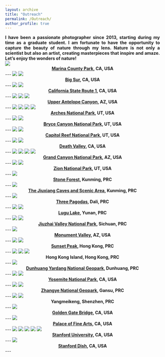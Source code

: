 ```yaml
---
layout: archive
title: "Outreach"
permalink: /Outreach/
author_profile: true
---
```


<div align="justify">
<b>I have been a passionate photographer since 2013, starting during my time as a graduate student. I am fortunate to have the opportunity to capture the beauty of nature through my lens. Nature is not only a scientist but also an artist, creating masterpieces that inspire and amaze. Let’s enjoy the wonders of nature!</b>
</div>

<img src="/images/Alviso Marina County Park-2.jpg"/>

<div align="center">
<b><a href= "https://parks.santaclaracounty.gov/locations/alviso-marina-county-park"> Marina County Park</a>, CA, USA</b>
</div>
---  

<img src="/images/Big Sur_1-1.jpg"/>

<img src="/images/Big Sur_2-1.jpg"/>

<div align="center">
<b><a href= "https://en.wikipedia.org/wiki/Big_Sur"> Big Sur</a>, CA, USA</b>
</div>
---  

<img src="/images/No.1 highway-14.jpg"/>

<img src="/images/17 miles-12.jpg"/>

<div align="center">
<b><a href= "https://en.wikipedia.org/wiki/California_State_Route_1"> California State Route 1</a>, CA, USA</b>
</div>
---

<img src="/images/Antelope Canyon_1-2.jpg"/>

<img src="/images/Antelope Canyon_2-2.jpg"/>

<img src="/images/Antelope Canyon_3-2.jpg"/>

<div align="center">
<b><a href= "https://en.wikipedia.org/wiki/Antelope_Canyon">Upper Antelope Canyon</a>, AZ, USA</b>
</div>
---  

<img src="/images/Arches National Park_1-2.jpg"/>

<img src="/images/Arches National Park_4-2.jpg"/>

<img src="/images/Arches National Park_3-2.jpg"/>

<img src="/images/Arches National Park_2-2.jpg"/>

<div align="center">
<b><a href= "https://en.wikipedia.org/wiki/Arches_National_Park">Arches National Park</a>, UT, USA</b>
</div>
---  

<img src="/images/Bryce Canyon_1-2.jpg"/>

<img src="/images/Bryce Canyon_2-2.jpg"/>

<div align="center">
<b><a href= "https://en.wikipedia.org/wiki/Bryce_Canyon_National_Park">Bryce Canyon National Park</a>, UT, USA</b>
</div>
---  

<img src="/images/Capitol Reef-2.jpg"/>

<img src="/images/Capitol Reef_2-2.jpg"/>

<div align="center">
<b><a href= "https://en.wikipedia.org/wiki/Capitol_Reef_National_Park">Capitol Reef National Park</a>, UT, USA</b>
</div>
---  

<img src="/images/death valley_1-2.jpg"/>

<img src="/images/death valley_2-2.jpg"/>

<div align="center">
<b><a href= "https://en.wikipedia.org/wiki/Death_Valley">Death Valley</a>, CA, USA</b>
</div>
---

<img src="/images/grand canyon_1-2.jpg"/>

<img src="/images/grand canyon_2-2.jpg"/>

<img src="/images/grand canyon_3-2.jpg"/>

<img src="/images/grand canyon_4-2.jpg"/>

<div align="center">
<b><a href= "https://en.wikipedia.org/wiki/Grand_Canyon_National_Park">Grand Canyon National Park</a>, AZ, USA</b>
</div>
---  

<img src="/images/Zion-2.jpg"/>

<img src="/images/Zion_2-2.jpg"/>

<div align="center">
<b><a href= "https://en.wikipedia.org/wiki/Zion_National_Park">Zion National Park</a>, UT, USA</b>
</div>  
---  

<img src="/images/South China Karst-2.jpg"/>

<div align="center">
<b><a href= "https://en.wikipedia.org/wiki/Stone_Forest">Stone Forest</a>, Kunming, PRC</b>
</div>
---  

<img src="/images/Jiuxiang Karst Caves-2.jpg"/>

<div align="center">
<b><a href= "https://www.chinahighlights.com/kunming/attraction/jiuxiang.htm">The Jiuxiang Caves and Scenic Area</a>, Kunming, PRC</b>
</div>
---  

<img src="/images/GTY_8657-1.jpg"/>

<div align="center">
<b><a href= "https://en.wikipedia.org/wiki/Three_Pagodas">Three Pagodas</a>, Dali, PRC</b>
</div>
---  

<img src="/images/Lugu Lake_1-1.jpg"/>

<img src="/images/Lugu Lake_2-1.jpg"/>

<div align="center">
<b><a href= "https://en.wikipedia.org/wiki/Lugu_Lake">Lugu Lake</a>, Yunan, PRC</b>
</div>
---  

<img src="/images/Jiuzhaigou_1-2.jpg"/>

<img src="/images/Jiuzhaigou_2-2.jpg"/>

<div align="center">
<b><a href= "https://en.wikipedia.org/wiki/Jiuzhaigou">Jiuzhai Valley National Park</a>, Sichuan, PRC</b>
</div>
---  

<img src="/images/Monument Valley-2.jpg"/>

<div align="center">
<b><a href= "https://en.wikipedia.org/wiki/Monument_Valley">Monument Valley</a>, AZ, USA</b>
</div>
---  

<img src="/images/Sunset Peak in HK_1-2.jpg"/>

<img src="/images/Sunset Peak in HK_2-2.jpg"/>

<div align="center">
<b><a href= "https://en.wikipedia.org/wiki/Sunset_Peak_(Hong_Kong)">Sunset Peak</a>, Hong Kong, PRC</b>
</div>
---

<img src="/images/Hong Kong_1-1.jpg"/>

<img src="/images/Hong Kong_2-2.jpg"/>

<img src="/images/Hong Kong_3-3.jpg"/>

<div align="center">
<b>Hong Kong Island, Hong Kong, PRC</b>
</div>
--- 

<img src="/images/Yadan (Dunhuang) Geological Park-2.jpg"/>

<div align="center">
<b><a href= "https://en.wikipedia.org/wiki/Dunhuang_Yardang_National_Geopark">Dunhuang Yardang National Geopark</a>, Dunhuang, PRC</b>
</div>
---  

<img src="/images/Yosemite National Park_1-2.jpg"/>

<img src="/images/Yosemite National Park_2-2.jpg"/>

<div align="center">
<b><a href= "https://en.wikipedia.org/wiki/Yosemite_National_Park">Yosemite National Park</a>, CA, USA</b>
</div>
---  

<img src="/images/Zhangye_1-2.jpg"/>

<img src="/images/Zhangye_2-2.jpg"/>

<div align="center">
<b><a href= "https://en.wikipedia.org/wiki/Zhangye_National_Geopark">Zhangye National Geopark</a>, Gansu, PRC</b>
</div>
---  

<img src="/images/dapeng_1-2.jpg"/>

<img src="/images/dapeng_2-2.jpg"/>

<div align="center">
<b>Yangmeikeng, Shenzhen, PRC</b>
</div>
---  

<img src="/images/Golden gate bridge-1.jpg"/>

<div align="center">
<b><a href= "https://en.wikipedia.org/wiki/Golden_Gate_Bridge">Golden Gate Bridge</a>, CA, USA</b>
</div>  
---  

<img src="/images/Palace of Fine Arts-1.jpg"/>

<div align="center">
<b><a href= "https://en.wikipedia.org/wiki/Palace_of_Fine_Arts">Palace of Fine Arts</a>, CA, USA</b>
</div>  
---  

<img src="/images/Stanford_1-1.jpg"/>

<img src="/images/Stanford_2-1.jpg"/>

<img src="/images/Stanford_3-1.jpg"/>

<img src="/images/Stanford_4-1.jpg"/>

<img src="/images/Stanford-5_1.jpg"/>

<div align="center">
<b><a href= "https://en.wikipedia.org/wiki/Stanford_University">Stanford University</a>, CA, USA</b>
</div>
---  

<img src="/images/Stanford Dish_1-1.jpg"/>

<div align="center">
<b><a href= "https://en.wikipedia.org/wiki/Stanford_Dish">Stanford Dish</a>, CA, USA</b>
</div>  
---   